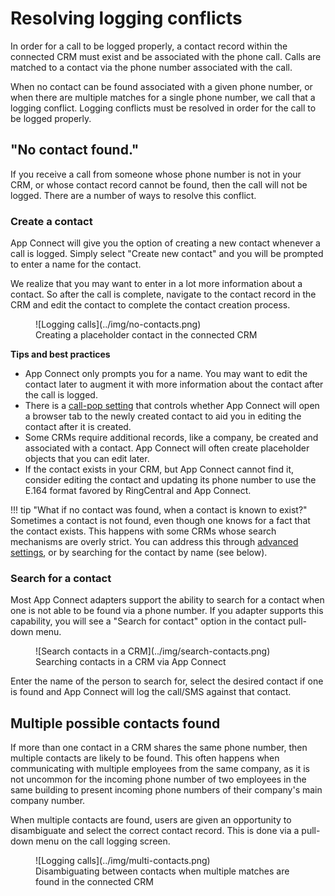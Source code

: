 # Resolving logging conflicts

In order for a call to be logged properly, a contact record within the connected CRM must exist and be associated with the phone call. Calls are matched to a contact via the phone number associated with the call.

When no contact can be found associated with a given phone number, or when there are multiple matches for a single phone number, we call that a logging conflict. Logging conflicts must be resolved in order for the call to be logged properly. 

## "No contact found."

If you receive a call from someone whose phone number is not in your CRM, or whose contact record cannot be found, then the call will not be logged. There are a number of ways to resolve this conflict. 

### Create a contact

App Connect will give you the option of creating a new contact whenever a call is logged. Simply select "Create new contact" and you will be prompted to enter a name for the contact. 

We realize that you may want to enter in a lot more information about a contact. So after the call is complete, navigate to the contact record in the CRM and edit the contact to complete the contact creation process. 

<figure markdown>
  ![Logging calls](../img/no-contacts.png)
  <figcaption>Creating a placeholder contact in the connected CRM</figcaption>
</figure>

**Tips and best practices**

* App Connect only prompts you for a name. You may want to edit the contact later to augment it with more information about the contact after the call is logged. 
* There is a [call-pop setting](screen-pop.md) that controls whether App Connect will open a browser tab to the newly created contact to aid you in editing the contact after it is created. 
* Some CRMs require additional records, like a company, be created and associated with a contact. App Connect will often create placeholder objects that you can edit later.
* If the contact exists in your CRM, but App Connect cannot find it, consider editing the contact and updating its phone number to use the E.164 format favored by RingCentral and App Connect. 

!!! tip "What if no contact was found, when a contact is known to exist?"
    Sometimes a contact is not found, even though one knows for a fact that the contact exists. This happens with some CRMs whose search mechanisms are overly strict. You can address this through [advanced settings](phone-number-formats.md), or by searching for the contact by name (see below). 

### Search for a contact

Most App Connect adapters support the ability to search for a contact when one is not able to be found via a phone number. If you adapter supports this capability, you will see a "Search for contact" option in the contact pull-down menu. 

<figure markdown>
  ![Search contacts in a CRM](../img/search-contacts.png)
  <figcaption>Searching contacts in a CRM via App Connect</figcaption>
</figure>

Enter the name of the person to search for, select the desired contact if one is found and App Connect will log the call/SMS against that contact. 

## Multiple possible contacts found

If more than one contact in a CRM shares the same phone number, then multiple contacts are likely to be found. This often happens when communicating with multiple employees from the same company, as it is not uncommon for the incoming phone number of two employees in the same building to present incoming phone numbers of their company's main company number. 

When multiple contacts are found, users are given an opportunity to disambiguate and select the correct contact record. This is done via a pull-down menu on the call logging screen. 

<figure markdown>
  ![Logging calls](../img/multi-contacts.png)
  <figcaption>Disambiguating between contacts when multiple matches are found in the connected CRM</figcaption>
</figure>

